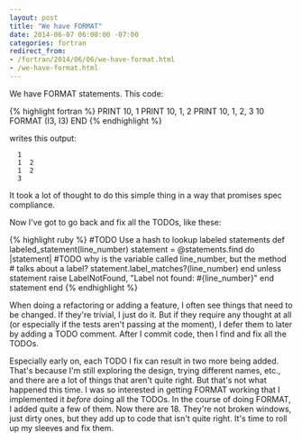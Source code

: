 ```yaml
---
layout: post
title: "We have FORMAT"
date: 2014-06-07 06:00:00 -07:00
categories: fortran
redirect_from:
- /fortran/2014/06/06/we-have-format.html
- /we-have-format.html
---
```


We have FORMAT statements.  This code:

{% highlight fortran %}
      PRINT 10, 1
      PRINT 10, 1, 2
      PRINT 10, 1, 2, 3
 10   FORMAT (I3, I3)
      END
{% endhighlight %}

writes this output:

      1
      1  2
      1  2
      3

It took a lot of thought to do this simple thing in a way that
promises spec compliance.

Now I've got to go back and fix all the TODOs, like these:

{% highlight ruby %}
    #TODO Use a hash to lookup labeled statements
    def labeled_statement(line_number)
      statement = @statements.find do |statement|
        #TODO why is the variable called line_number, but the method
        #     talks about a label?
        statement.label_matches?(line_number)
      end
      unless statement
        raise LabelNotFound, "Label not found: #{line_number}"
      end
      statement
    end
{% endhighlight %}

When doing a refactoring or adding a feature, I often see things that
need to be changed.  If they're trivial, I just do it.  But if they
require any thought at all (or especially if the tests aren't passing
at the moment), I defer them to later by adding a TODO comment.  After
I commit code, then I find and fix all the TODOs.

Especially early on, each TODO I fix can result in two more being
added.  That's because I'm still exploring the design, trying
different names, etc., and there are a lot of things that aren't quite
right.  But that's not what happened this time.  I was so interested
in getting FORMAT working that I implemented it _before_ doing all the
TODOs.  In the course of doing FORMAT, I added quite a few of them.
Now there are 18.  They're not broken windows, just dirty ones, but
they add up to code that isn't quite right.  It's time to roll up my
sleeves and fix them.
